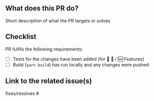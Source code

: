 ## What does this PR do?

Short description of what the PR targets or solves

## Checklist

PR fulfils the following requirements:

- [ ] Tests for the changes have been added (for 🐛 🔧 / 🆕 Features)
- [ ] Build (`yarn build`) has run locally and any changes were pushed

## Link to the related issue(s)

fixes/resolves #
